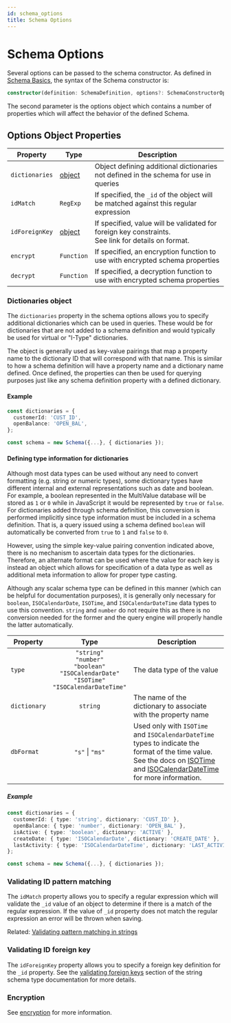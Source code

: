 ```yaml
---
id: schema_options
title: Schema Options
---
```


# Schema Options

Several options can be passed to the schema constructor. As defined in [Schema Basics](./schema_basics), the syntax of the Schema constructor is:

```ts
constructor(definition: SchemaDefinition, options?: SchemaConstructorOptions): Schema
```

The second parameter is the options object which contains a number of properties which will affect the behavior of the defined Schema.

## Options Object Properties

| Property       | Type                                 | Description                                                                                             |
| -------------- | ------------------------------------ | ------------------------------------------------------------------------------------------------------- |
| `dictionaries` | [object](#dictionaries-object)       | Object defining additional dictionaries not defined in the schema for use in queries                    |
| `idMatch`      | `RegExp`                             | If specified, the `_id` of the object will be matched against this regular expression                   |
| `idForeignKey` | [object](#validating-id-foreign-key) | If specified, value will be validated for foreign key constraints.<br/> See link for details on format. |
| `encrypt`      | `Function`                           | If specified, an encryption function to use with encrypted schema properties                            |
| `decrypt`      | `Function`                           | If specified, a decryption function to use with encrypted schema properties                             |

### Dictionaries object

The `dictionaries` property in the schema options allows you to specify additional dictionaries which can be used in queries. These would be for dictionaries that are not added to a schema definition and would typically be used for virtual or "I-Type" dictionaries.

The object is generally used as key-value pairings that map a property name to the dictionary ID that will correspond with that name. This is similar to how a schema definition will have a property name and a dictionary name defined. Once defined, the properties can then be used for querying purposes just like any schema definition property with a defined dictionary.

#### Example

```ts
const dictionaries = {
  customerId: 'CUST_ID',
  openBalance: 'OPEN_BAL',
};

const schema = new Schema({...}, { dictionaries });
```

#### Defining type information for dictionaries

Although most data types can be used without any need to convert formatting (e.g. string or numeric types), some dictionary types have different internal and external representations such as date and boolean. For example, a boolean represented in the MultiValue database will be stored as `1` or `0` while in JavaScript it would be represented by `true` or `false`. For dictionaries added through schema definition, this conversion is performed implicitly since type information must be included in a schema definition. That is, a query issued using a schema defined `boolean` will automatically be converted from `true` to `1` and `false` to `0`.

However, using the simple key-value pairing convention indicated above, there is no mechanism to ascertain data types for the dictionaries. Therefore, an alternate format can be used where the value for each key is instead an object which allows for specification of a data type as well as additional meta information to allow for proper type casting.

Although any scalar schema type can be defined in this manner (which can be helpful for documentation purposes), it is generally only necessary for `boolean`, `ISOCalendarDate`, `ISOTime`, and `ISOCalendarDateTime` data types to use this convention. `string` and `number` do not require this as there is no conversion needed for the former and the query engine will properly handle the latter automatically.

| Property     |                                                     Type                                                      | Description                                                                                                                                                                                                                                                                                |
| ------------ | :-----------------------------------------------------------------------------------------------------------: | ------------------------------------------------------------------------------------------------------------------------------------------------------------------------------------------------------------------------------------------------------------------------------------------ |
| `type`       | `"string"`<br/>`"number"`<br/>`"boolean"`<br/>`"ISOCalendarDate"`<br/>`"ISOTime"`<br/>`"ISOCalendarDateTime"` | The data type of the value                                                                                                                                                                                                                                                                 |
| `dictionary` |                                                   `string`                                                    | The name of the dictionary to associate with the property name                                                                                                                                                                                                                             |
| `dbFormat`   |                                                `"s"` \| `"ms"`                                                | Used only with `ISOTime` and `ISOCalendarDateTime` types to indicate the format of the time value.<br/>See the docs on [ISOTime](./Scalar%20Schema%20Types/schema_type_isotime) and [ISOCalendarDateTime](./Scalar%20Schema%20Types/schema_type_isocalendardatetime) for more information. |

##### Example

```ts
const dictionaries = {
  customerId: { type: 'string', dictionary: 'CUST_ID' },
  openBalance: { type: 'number', dictionary: 'OPEN_BAL' },
  isActive: { type: 'boolean', dictionary: 'ACTIVE' },
  createDate: { type: 'ISOCalendarDate', dictionary: 'CREATE_DATE' },
  lastActivity: { type: 'ISOCalendarDateTime', dictionary: 'LAST_ACTIVITY', dbFormat: 'ms' },
};

const schema = new Schema({...}, { dictionaries });
```

### Validating ID pattern matching

The `idMatch` property allows you to specify a regular expression which will validate the `_id` value of an object to determine if there is a match of the regular expression. If the value of `_id` property does not match the regular expression an error will be thrown when saving.

Related: [Validating pattern matching in strings](./Scalar%20Schema%20Types/schema_type_string#validating-pattern-matching>)

### Validating ID foreign key

The `idForeignKey` property allows you to specify a foreign key definition for the `_id` property. See the [validating foreign keys](./Scalar%20Schema%20Types/schema_type_string#validating-foreign-keys) section of the string schema type documentation for more details.

### Encryption

See [encryption](./schema_encryption) for more information.
